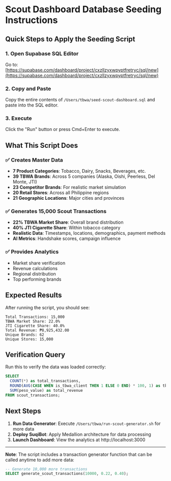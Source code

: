 # Scout Dashboard Database Seeding Instructions

## Quick Steps to Apply the Seeding Script

### 1. Open Supabase SQL Editor
Go to: [https://supabase.com/dashboard/project/cxzllzyxwpyptfretryc/sql/new](https://supabase.com/dashboard/project/cxzllzyxwpyptfretryc/sql/new)

### 2. Copy and Paste
Copy the entire contents of `/Users/tbwa/seed-scout-dashboard.sql` and paste into the SQL editor.

### 3. Execute
Click the "Run" button or press Cmd+Enter to execute.

## What This Script Does

### ✅ Creates Master Data
- **7 Product Categories**: Tobacco, Dairy, Snacks, Beverages, etc.
- **39 TBWA Brands**: Across 5 companies (Alaska, Oishi, Peerless, Del Monte, JTI)
- **23 Competitor Brands**: For realistic market simulation
- **20 Retail Stores**: Across all Philippine regions
- **21 Geographic Locations**: Major cities and provinces

### ✅ Generates 15,000 Scout Transactions
- **22% TBWA Market Share**: Overall brand distribution
- **40% JTI Cigarette Share**: Within tobacco category
- **Realistic Data**: Timestamps, locations, demographics, payment methods
- **AI Metrics**: Handshake scores, campaign influence

### ✅ Provides Analytics
- Market share verification
- Revenue calculations  
- Regional distribution
- Top performing brands

## Expected Results

After running the script, you should see:

```
Total Transactions: 15,000
TBWA Market Share: 22.0%
JTI Cigarette Share: 40.0%
Total Revenue: ₱8,925,432.00
Unique Brands: 62
Unique Stores: 15,000
```

## Verification Query

Run this to verify the data was loaded correctly:

```sql
SELECT 
  COUNT(*) as total_transactions,
  ROUND(AVG(CASE WHEN is_tbwa_client THEN 1 ELSE 0 END) * 100, 1) as tbwa_share,
  SUM(peso_value) as total_revenue
FROM scout_transactions;
```

## Next Steps

1. **Run Data Generator**: Execute `/Users/tbwa/run-scout-generator.sh` for more data
2. **Deploy SuqiBot**: Apply Medallion architecture for data processing
3. **Launch Dashboard**: View the analytics at http://localhost:3000

---

**Note**: The script includes a transaction generator function that can be called anytime to add more data:

```sql
-- Generate 10,000 more transactions
SELECT generate_scout_transactions(10000, 0.22, 0.40);
```